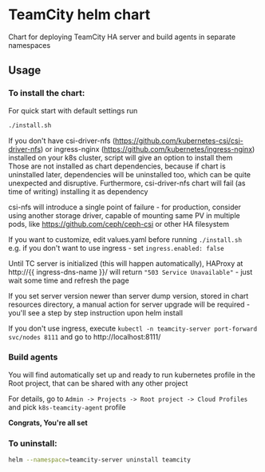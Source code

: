 # TeamCity helm chart

Chart for deploying TeamCity HA server and build agents in separate namespaces

## Usage
### To install the chart:

For quick start with default settings run

```sh
./install.sh
```

If you don't have csi-driver-nfs (https://github.com/kubernetes-csi/csi-driver-nfs) or ingress-nginx (https://github.com/kubernetes/ingress-nginx) installed on your k8s cluster, script will give an option to install them  
Those are not installed as chart dependencies, because if chart is uninstalled later, dependencies will be uninstalled too, which can be quite unexpected and disruptive. Furthermore, csi-driver-nfs chart will fail (as time of writing) installing it as dependency

csi-nfs will introduce a single point of failure - for production, consider using another storage driver, capable of mounting same PV in multiple pods, like https://github.com/ceph/ceph-csi or other HA filesystem


If you want to customize, edit values.yaml before running `./install.sh`  
e.g. if you don't want to use ingress - set `ingress.enabled: false`

Until TC server is initialized (this will happen automatically), HAProxy at http://{{ ingress-dns-name }}/ will return `"503 Service Unavailable"` - just wait some time and refresh the page

If you set server version newer than server dump version, stored in chart resources directory, a manual action for server upgrade will be required - you'll see a step by step instruction upon helm install

If you don't use ingress, execute `kubectl -n teamcity-server port-forward svc/nodes 8111` and go to http://localhost:8111/

### Build agents

You will find automatically set up and ready to run kubernetes profile in the Root project, that can be shared with any other project

For details, go to `Admin -> Projects -> Root project -> Cloud Profiles` and pick `k8s-teamcity-agent` profile

**Congrats, You're all set**

### To uninstall:

```sh
helm --namespace=teamcity-server uninstall teamcity
```